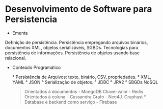 # Desenvolvimento de Software para Persistencia

- Ementa

Definição de persistência. Persistência empregando arquivos binários, documentos XML, objetos serializáveis, SGBDs. 
Tecnologias para persistência de informações. Persistência de objetos usando base relacional.

- Conteúdo Programático

  ° Persistência de Arquivos: texto, binário, CSV, propriedades.
  ° XML, YAML
  ° JSON
  ° Serialização de objetos.
  ° JDBC
  ° JPA2
  ° SBGDs NoSQL
    > Orientados à documentos - MongoDB
    > Chave-valor - Redis
    > Orientados à coluna - Cassandra 
    > Grafo - Neo4J. Graphast
  ° Database e backend como serviço - Firebase
